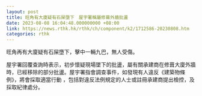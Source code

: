 ```yaml
---
layout: post
title: 旺角有大廈疑有石屎墮下　屋宇署稱屬修葺外牆批盪
date: 2023-08-08 16:04:48.000000000 +08:00
link: https://news.rthk.hk/rthk/ch/component/k2/1712586-20230808.htm
categories: rthk
---
```


旺角再有大廈疑有石屎墮下，擊中一輛九巴，無人受傷。

屋宇署回覆查詢時表示，初步懷疑現場墜下的批盪，屬有關承建商在修葺大廈外牆時，已經移除的部分批盪。屋宇署指會調查事件，如發現有人違反《建築物條例》，將會採取適當行動 ，包括對違反法例規定的人士或註冊承建商提出檢控，及採取紀律處分。
